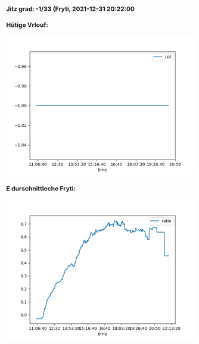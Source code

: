 ### Jitz grad: -1/33 (Fryti, 2021-12-31 20:22:00

### Hütige Vrlouf:
![Graph](Today.png)

### E durschnittleche Fryti:
![Graph](Fryti.png)
